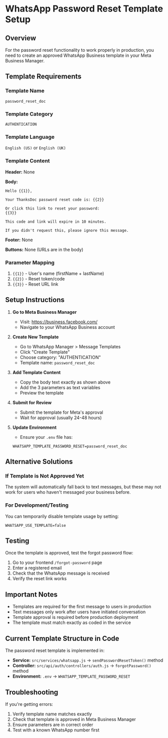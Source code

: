 # WhatsApp Password Reset Template Setup

## Overview
For the password reset functionality to work properly in production, you need to create an approved WhatsApp Business template in your Meta Business Manager.

## Template Requirements

### Template Name
`password_reset_doc`

### Template Category
`AUTHENTICATION`

### Template Language
`English (US)` or `English (UK)`

### Template Content

**Header:** None

**Body:**
```
Hello {{1}},

Your ThanksDoc password reset code is: {{2}}

Or click this link to reset your password:
{{3}}

This code and link will expire in 10 minutes.

If you didn't request this, please ignore this message.
```

**Footer:** None

**Buttons:** None (URLs are in the body)

### Parameter Mapping
1. `{{1}}` - User's name (firstName + lastName)
2. `{{2}}` - Reset token/code
3. `{{3}}` - Reset URL link

## Setup Instructions

1. **Go to Meta Business Manager**
   - Visit: https://business.facebook.com/
   - Navigate to your WhatsApp Business account

2. **Create New Template**
   - Go to WhatsApp Manager > Message Templates
   - Click "Create Template"
   - Choose category: "AUTHENTICATION"
   - Template name: `password_reset_doc`

3. **Add Template Content**
   - Copy the body text exactly as shown above
   - Add the 3 parameters as text variables
   - Preview the template

4. **Submit for Review**
   - Submit the template for Meta's approval
   - Wait for approval (usually 24-48 hours)

5. **Update Environment**
   - Ensure your `.env` file has:
   ```
   WHATSAPP_TEMPLATE_PASSWORD_RESET=password_reset_doc
   ```

## Alternative Solutions

### If Template is Not Approved Yet
The system will automatically fall back to text messages, but these may not work for users who haven't messaged your business before.

### For Development/Testing
You can temporarily disable template usage by setting:
```
WHATSAPP_USE_TEMPLATE=false
```

## Testing

Once the template is approved, test the forgot password flow:

1. Go to your frontend `/forgot-password` page
2. Enter a registered email
3. Check that the WhatsApp message is received
4. Verify the reset link works

## Important Notes

- Templates are required for the first message to users in production
- Text messages only work after users have initiated conversation
- Template approval is required before production deployment
- The template must match exactly as coded in the service

## Current Template Structure in Code

The password reset template is implemented in:
- **Service:** `src/services/whatsapp.js` → `sendPasswordResetToken()` method
- **Controller:** `src/api/auth/controllers/auth.js` → `forgotPassword()` method
- **Environment:** `.env` → `WHATSAPP_TEMPLATE_PASSWORD_RESET`

## Troubleshooting

If you're getting errors:
1. Verify template name matches exactly
2. Check that template is approved in Meta Business Manager
3. Ensure parameters are in correct order
4. Test with a known WhatsApp number first
